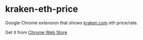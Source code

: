 kraken-eth-price
==================

Google Chrome extension that shows [kraken.com](https://kraken.com) eth price/rate.

Get it from [Chrome Web Store](https://chrome.google.com/webstore/detail/hbhnkankpgganmfflohdjjaiclgleocc)

